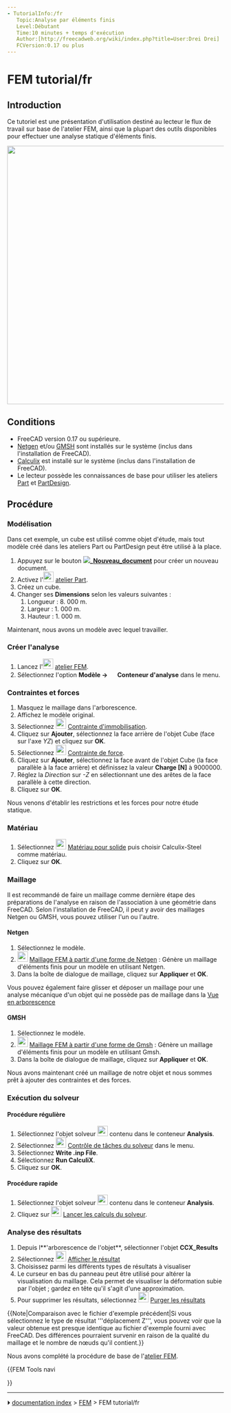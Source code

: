 ```yaml
---
- TutorialInfo:/fr
   Topic:Analyse par éléments finis
   Level:Débutant
   Time:10 minutes + temps d'exécution
   Author:[http://freecadweb.org/wiki/index.php?title=User:Drei Drei]
   FCVersion:0.17 ou plus
---
```


# FEM tutorial/fr





## Introduction

Ce tutoriel est une présentation d\'utilisation destiné au lecteur le flux de travail sur base de l\'atelier FEM, ainsi que la plupart des outils disponibles pour effectuer une analyse statique d'éléments finis.

<img alt="" src=images/FEM_tutorial_result.png  style="width:600px;">



## Conditions

-   FreeCAD version 0.17 ou supérieure.
-   [Netgen](http://sourceforge.net/projects/netgen-mesher/) et/ou [GMSH](http://geuz.org/gmsh/) sont installés sur le système (inclus dans l\'installation de FreeCAD).
-   [Calculix](http://www.calculix.de/) est installé sur le système (inclus dans l\'installation de FreeCAD).
-   Le lecteur possède les connaissances de base pour utiliser les ateliers [Part](Part_Workbench/fr.md) et [PartDesign](PartDesign_Workbench/fr.md).



## Procédure



### Modélisation

Dans cet exemple, un cube est utilisé comme objet d\'étude, mais tout modèle créé dans les ateliers Part ou PartDesign peut être utilisé à la place.

1.  Appuyez sur le bouton **![](images/)_[Nouveau_document](Std_New/fr.md)** pour créer un nouveau document.
2.  Activez l\'<img alt="" src=images/Workbench_Part.svg  style="width:24px;"> [atelier Part](Part_Workbench/fr.md).
3.  Créez un cube.
4.  Changer ses **Dimensions** selon les valeurs suivantes :
    1.  Longueur : 8. 000 m.
    2.  Largeur : 1. 000 m.
    3.  Hauteur : 1. 000 m.

Maintenant, nous avons un modèle avec lequel travailler.



### Créer l\'analyse 

1.  Lancez l\'<img alt="" src=images/Workbench_FEM.svg  style="width:24px;"> [atelier FEM](FEM_Workbench/fr.md).
2.  Sélectionnez l\'option **Modèle → <img src="images/FEM_Analysis.svg" width=16px> Conteneur d'analyse** dans le menu.



### Contraintes et forces 

1.  Masquez le maillage dans l\'arborescence.
2.  Affichez le modèle original.
3.  Sélectionnez <img alt="" src=images/FEM_ConstraintFixed.svg  style="width:24px;"> [Contrainte d\'immobilisation](FEM_ConstraintFixed/fr.md).
4.  Cliquez sur **Ajouter**, sélectionnez la face arrière de l\'objet Cube (face sur l\'axe *YZ*) et cliquez sur **OK**.
5.  Sélectionnez <img alt="" src=images/FEM_ConstraintForce.svg  style="width:24px;"> [Contrainte de force](FEM_ConstraintForce/fr.md).
6.  Cliquez sur **Ajouter**, sélectionnez la face avant de l\'objet Cube (la face parallèle à la face arrière) et définissez la valeur **Charge \[N\]** à 9000000.
7.  Réglez la *Direction* sur *-Z* en sélectionnant une des arêtes de la face parallèle à cette direction.
8.  Cliquez sur **OK**.

Nous venons d\'établir les restrictions et les forces pour notre étude statique.



### Matériau

1.  Sélectionnez <img alt="" src=images/FEM_MaterialSolid.svg  style="width:24px;"> [Matériau pour solide](FEM_MaterialSolid/fr.md) puis choisir Calculix-Steel comme matériau.
2.  Cliquez sur **OK**.



### Maillage

Il est recommandé de faire un maillage comme dernière étape des préparations de l\'analyse en raison de l\'association à une géométrie dans FreeCAD. Selon l\'installation de FreeCAD, il peut y avoir des maillages Netgen ou GMSH, vous pouvez utiliser l\'un ou l\'autre.

#### Netgen

1.  Sélectionnez le modèle.
2.  <img alt="" src=images/FEM_MeshNetgenFromShape.svg  style="width:24px;"> [Maillage FEM à partir d\'une forme de Netgen](FEM_MeshNetgenFromShape/fr.md) : Génère un maillage d\'éléments finis pour un modèle en utilisant Netgen.
3.  Dans la boîte de dialogue de maillage, cliquez sur **Appliquer** et **OK**.

Vous pouvez également faire glisser et déposer un maillage pour une analyse mécanique d\'un objet qui ne possède pas de maillage dans la [Vue en arborescence](Tree_view/fr.md)

#### GMSH

1.  Sélectionnez le modèle.
2.  <img alt="" src=images/FEM_MeshGmshFromShape.svg  style="width:24px;"> [Maillage FEM à partir d\'une forme de Gmsh](FEM_MeshGmshFromShape/fr.md) : Génère un maillage d\'éléments finis pour un modèle en utilisant Gmsh.
3.  Dans la boîte de dialogue de maillage, cliquez sur **Appliquer** et **OK**.

Nous avons maintenant créé un maillage de notre objet et nous sommes prêt à ajouter des contraintes et des forces.



### Exécution du solveur 



#### Procédure régulière 

1.  Sélectionnez l\'objet solveur <img alt="" src=images/FEM_SolverCalculixCxxtools.svg  style="width:24px;"> contenu dans le conteneur **Analysis**.
2.  Sélectionnez <img alt="" src=images/FEM_SolverControl.svg  style="width:24px;"> [Contrôle de tâches du solveur](FEM_SolverControl/fr.md) dans le menu.
3.  Sélectionnez **Write .inp File**.
4.  Sélectionnez **Run CalculiX**.
5.  Cliquez sur **OK**.



#### Procédure rapide 

1.  Sélectionnez l\'objet solveur <img alt="" src=images/FEM_SolverCalculixCxxtools.svg  style="width:24px;"> contenu dans le conteneur **Analysis**.
2.  Cliquez sur <img alt="" src=images/FEM_SolverRun.svg  style="width:24px;"> [Lancer les calculs du solveur](FEM_SolverRun/fr.md).



### Analyse des résultats 

1.  Depuis l**\'arborescence de l\'objet**, sélectionner l\'objet **CCX_Results**
2.  Sélectionnez <img alt="" src=images/FEM_ResultShow.svg  style="width:24px;"> [Afficher le résultat](FEM_ResultShow/fr.md)
3.  Choisissez parmi les différents types de résultats à visualiser
4.  Le curseur en bas du panneau peut être utilisé pour altérer la visualisation du maillage. Cela permet de visualiser la déformation subie par l\'objet ; gardez en tête qu\'il s\'agit d\'une approximation.
5.  Pour supprimer les résultats, sélectionnez <img alt="" src=images/FEM_ResultsPurge.svg  style="width:24px;"> [Purger les résultats](FEM_ResultsPurge/fr.md)


{{Note|Comparaison avec le fichier d'exemple précédent|Si vous sélectionnez le type de résultat '''déplacement Z''',  vous pouvez voir que la valeur obtenue est presque identique au fichier d'exemple fourni avec FreeCAD. Des différences pourraient survenir en raison de la qualité du maillage et le nombre de nœuds qu'il contient.}}

Nous avons complété la procédure de base de l\'[atelier FEM](FEM_Workbench/fr.md).


{{FEM Tools navi

}}



---
⏵ [documentation index](../README.md) > [FEM](Category_FEM.md) > FEM tutorial/fr
